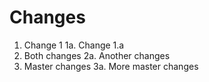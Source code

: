 # Changes

1. Change 1
1a. Change 1.a
2. Both changes
2a. Another changes
3. Master changes
3a. More master changes